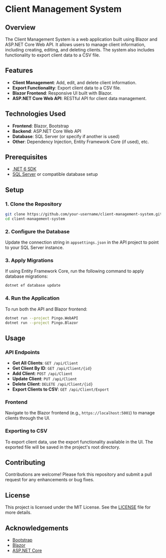 
# Client Management System

## Overview

The Client Management System is a web application built using Blazor and ASP.NET Core Web API. It allows users to manage client information, including creating, editing, and deleting clients. The system also includes functionality to export client data to a CSV file.

## Features

- **Client Management**: Add, edit, and delete client information.
- **Export Functionality**: Export client data to a CSV file.
- **Blazor Frontend**: Responsive UI built with Blazor.
- **ASP.NET Core Web API**: RESTful API for client data management.

## Technologies Used

- **Frontend**: Blazor, Bootstrap
- **Backend**: ASP.NET Core Web API
- **Database**: SQL Server (or specify if another is used)
- **Other**: Dependency Injection, Entity Framework Core (if used), etc.

## Prerequisites

- [.NET 6 SDK](https://dotnet.microsoft.com/download)
- [SQL Server](https://www.microsoft.com/en-us/sql-server/sql-server-downloads) or compatible database setup

## Setup

### 1. Clone the Repository

```bash
git clone https://github.com/your-username/client-management-system.git
cd client-management-system
```

### 2. Configure the Database

Update the connection string in `appsettings.json` in the API project to point to your SQL Server instance.

### 3. Apply Migrations

If using Entity Framework Core, run the following command to apply database migrations:

```bash
dotnet ef database update
```

### 4. Run the Application

To run both the API and Blazor frontend:

```bash
dotnet run --project Pingo.WebAPI
dotnet run --project Pingo.Blazor
```

## Usage

### API Endpoints

- **Get All Clients**: `GET /api/Client`
- **Get Client By ID**: `GET /api/Client/{id}`
- **Add Client**: `POST /api/Client`
- **Update Client**: `PUT /api/Client`
- **Delete Client**: `DELETE /api/Client/{id}`
- **Export Clients to CSV**: `GET /api/Client/Export`

### Frontend

Navigate to the Blazor frontend (e.g., `https://localhost:5001`) to manage clients through the UI.

### Exporting to CSV

To export client data, use the export functionality available in the UI. The exported file will be saved in the project's root directory.

## Contributing

Contributions are welcome! Please fork this repository and submit a pull request for any enhancements or bug fixes.

## License

This project is licensed under the MIT License. See the [LICENSE](LICENSE) file for more details.

## Acknowledgements

- [Bootstrap](https://getbootstrap.com/)
- [Blazor](https://dotnet.microsoft.com/apps/aspnet/web-apps/blazor)
- [ASP.NET Core](https://dotnet.microsoft.com/apps/aspnet)

